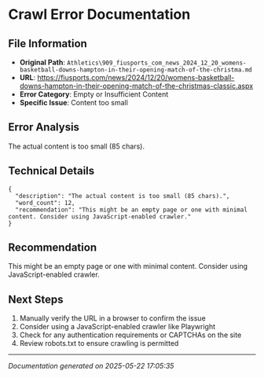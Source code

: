 # Crawl Error Documentation

## File Information
- **Original Path**: `Athletics\909_fiusports_com_news_2024_12_20_womens-basketball-downs-hampton-in-their-opening-match-of-the-christma.md`
- **URL**: https://fiusports.com/news/2024/12/20/womens-basketball-downs-hampton-in-their-opening-match-of-the-christmas-classic.aspx
- **Error Category**: Empty or Insufficient Content
- **Specific Issue**: Content too small

## Error Analysis
The actual content is too small (85 chars).

## Technical Details
```
{
  "description": "The actual content is too small (85 chars).",
  "word_count": 12,
  "recommendation": "This might be an empty page or one with minimal content. Consider using JavaScript-enabled crawler."
}
```

## Recommendation
This might be an empty page or one with minimal content. Consider using JavaScript-enabled crawler.

## Next Steps
1. Manually verify the URL in a browser to confirm the issue
2. Consider using a JavaScript-enabled crawler like Playwright
3. Check for any authentication requirements or CAPTCHAs on the site
4. Review robots.txt to ensure crawling is permitted

---
*Documentation generated on 2025-05-22 17:05:35*
